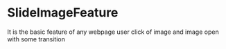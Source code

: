 # SlideImageFeature
It is the basic feature of any webpage user click of image and image open with some transition
